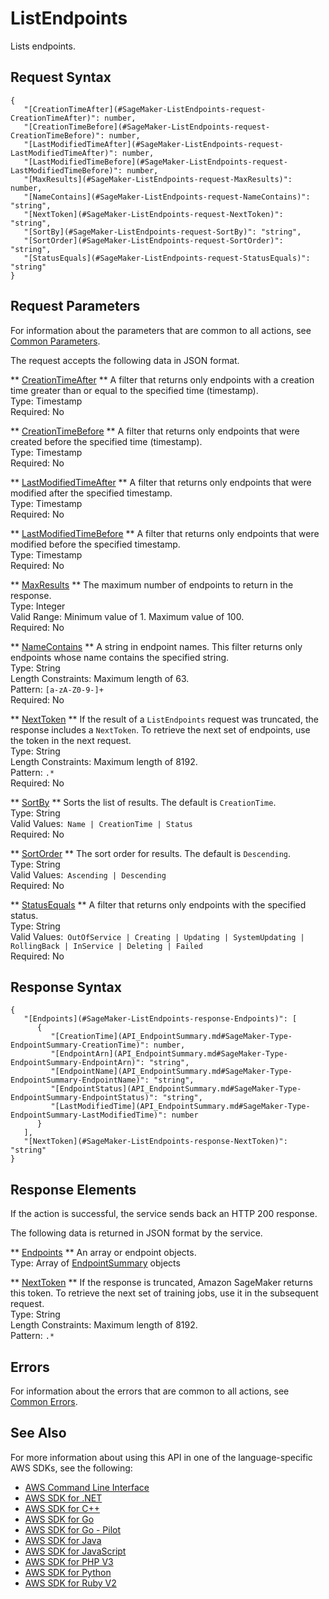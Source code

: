 # ListEndpoints<a name="API_ListEndpoints"></a>

Lists endpoints\.

## Request Syntax<a name="API_ListEndpoints_RequestSyntax"></a>

```
{
   "[CreationTimeAfter](#SageMaker-ListEndpoints-request-CreationTimeAfter)": number,
   "[CreationTimeBefore](#SageMaker-ListEndpoints-request-CreationTimeBefore)": number,
   "[LastModifiedTimeAfter](#SageMaker-ListEndpoints-request-LastModifiedTimeAfter)": number,
   "[LastModifiedTimeBefore](#SageMaker-ListEndpoints-request-LastModifiedTimeBefore)": number,
   "[MaxResults](#SageMaker-ListEndpoints-request-MaxResults)": number,
   "[NameContains](#SageMaker-ListEndpoints-request-NameContains)": "string",
   "[NextToken](#SageMaker-ListEndpoints-request-NextToken)": "string",
   "[SortBy](#SageMaker-ListEndpoints-request-SortBy)": "string",
   "[SortOrder](#SageMaker-ListEndpoints-request-SortOrder)": "string",
   "[StatusEquals](#SageMaker-ListEndpoints-request-StatusEquals)": "string"
}
```

## Request Parameters<a name="API_ListEndpoints_RequestParameters"></a>

For information about the parameters that are common to all actions, see [Common Parameters](CommonParameters.md)\.

The request accepts the following data in JSON format\.

 ** [CreationTimeAfter](#API_ListEndpoints_RequestSyntax) **   <a name="SageMaker-ListEndpoints-request-CreationTimeAfter"></a>
A filter that returns only endpoints with a creation time greater than or equal to the specified time \(timestamp\)\.  
Type: Timestamp  
Required: No

 ** [CreationTimeBefore](#API_ListEndpoints_RequestSyntax) **   <a name="SageMaker-ListEndpoints-request-CreationTimeBefore"></a>
A filter that returns only endpoints that were created before the specified time \(timestamp\)\.  
Type: Timestamp  
Required: No

 ** [LastModifiedTimeAfter](#API_ListEndpoints_RequestSyntax) **   <a name="SageMaker-ListEndpoints-request-LastModifiedTimeAfter"></a>
 A filter that returns only endpoints that were modified after the specified timestamp\.   
Type: Timestamp  
Required: No

 ** [LastModifiedTimeBefore](#API_ListEndpoints_RequestSyntax) **   <a name="SageMaker-ListEndpoints-request-LastModifiedTimeBefore"></a>
 A filter that returns only endpoints that were modified before the specified timestamp\.   
Type: Timestamp  
Required: No

 ** [MaxResults](#API_ListEndpoints_RequestSyntax) **   <a name="SageMaker-ListEndpoints-request-MaxResults"></a>
The maximum number of endpoints to return in the response\.  
Type: Integer  
Valid Range: Minimum value of 1\. Maximum value of 100\.  
Required: No

 ** [NameContains](#API_ListEndpoints_RequestSyntax) **   <a name="SageMaker-ListEndpoints-request-NameContains"></a>
A string in endpoint names\. This filter returns only endpoints whose name contains the specified string\.  
Type: String  
Length Constraints: Maximum length of 63\.  
Pattern: `[a-zA-Z0-9-]+`   
Required: No

 ** [NextToken](#API_ListEndpoints_RequestSyntax) **   <a name="SageMaker-ListEndpoints-request-NextToken"></a>
If the result of a `ListEndpoints` request was truncated, the response includes a `NextToken`\. To retrieve the next set of endpoints, use the token in the next request\.  
Type: String  
Length Constraints: Maximum length of 8192\.  
Pattern: `.*`   
Required: No

 ** [SortBy](#API_ListEndpoints_RequestSyntax) **   <a name="SageMaker-ListEndpoints-request-SortBy"></a>
Sorts the list of results\. The default is `CreationTime`\.  
Type: String  
Valid Values:` Name | CreationTime | Status`   
Required: No

 ** [SortOrder](#API_ListEndpoints_RequestSyntax) **   <a name="SageMaker-ListEndpoints-request-SortOrder"></a>
The sort order for results\. The default is `Descending`\.  
Type: String  
Valid Values:` Ascending | Descending`   
Required: No

 ** [StatusEquals](#API_ListEndpoints_RequestSyntax) **   <a name="SageMaker-ListEndpoints-request-StatusEquals"></a>
 A filter that returns only endpoints with the specified status\.  
Type: String  
Valid Values:` OutOfService | Creating | Updating | SystemUpdating | RollingBack | InService | Deleting | Failed`   
Required: No

## Response Syntax<a name="API_ListEndpoints_ResponseSyntax"></a>

```
{
   "[Endpoints](#SageMaker-ListEndpoints-response-Endpoints)": [ 
      { 
         "[CreationTime](API_EndpointSummary.md#SageMaker-Type-EndpointSummary-CreationTime)": number,
         "[EndpointArn](API_EndpointSummary.md#SageMaker-Type-EndpointSummary-EndpointArn)": "string",
         "[EndpointName](API_EndpointSummary.md#SageMaker-Type-EndpointSummary-EndpointName)": "string",
         "[EndpointStatus](API_EndpointSummary.md#SageMaker-Type-EndpointSummary-EndpointStatus)": "string",
         "[LastModifiedTime](API_EndpointSummary.md#SageMaker-Type-EndpointSummary-LastModifiedTime)": number
      }
   ],
   "[NextToken](#SageMaker-ListEndpoints-response-NextToken)": "string"
}
```

## Response Elements<a name="API_ListEndpoints_ResponseElements"></a>

If the action is successful, the service sends back an HTTP 200 response\.

The following data is returned in JSON format by the service\.

 ** [Endpoints](#API_ListEndpoints_ResponseSyntax) **   <a name="SageMaker-ListEndpoints-response-Endpoints"></a>
 An array or endpoint objects\.   
Type: Array of [EndpointSummary](API_EndpointSummary.md) objects

 ** [NextToken](#API_ListEndpoints_ResponseSyntax) **   <a name="SageMaker-ListEndpoints-response-NextToken"></a>
 If the response is truncated, Amazon SageMaker returns this token\. To retrieve the next set of training jobs, use it in the subsequent request\.   
Type: String  
Length Constraints: Maximum length of 8192\.  
Pattern: `.*` 

## Errors<a name="API_ListEndpoints_Errors"></a>

For information about the errors that are common to all actions, see [Common Errors](CommonErrors.md)\.

## See Also<a name="API_ListEndpoints_SeeAlso"></a>

For more information about using this API in one of the language\-specific AWS SDKs, see the following:
+  [AWS Command Line Interface](https://docs.aws.amazon.com/goto/aws-cli/sagemaker-2017-07-24/ListEndpoints) 
+  [AWS SDK for \.NET](https://docs.aws.amazon.com/goto/DotNetSDKV3/sagemaker-2017-07-24/ListEndpoints) 
+  [AWS SDK for C\+\+](https://docs.aws.amazon.com/goto/SdkForCpp/sagemaker-2017-07-24/ListEndpoints) 
+  [AWS SDK for Go](https://docs.aws.amazon.com/goto/SdkForGoV1/sagemaker-2017-07-24/ListEndpoints) 
+  [AWS SDK for Go \- Pilot](https://docs.aws.amazon.com/goto/SdkForGoPilot/sagemaker-2017-07-24/ListEndpoints) 
+  [AWS SDK for Java](https://docs.aws.amazon.com/goto/SdkForJava/sagemaker-2017-07-24/ListEndpoints) 
+  [AWS SDK for JavaScript](https://docs.aws.amazon.com/goto/AWSJavaScriptSDK/sagemaker-2017-07-24/ListEndpoints) 
+  [AWS SDK for PHP V3](https://docs.aws.amazon.com/goto/SdkForPHPV3/sagemaker-2017-07-24/ListEndpoints) 
+  [AWS SDK for Python](https://docs.aws.amazon.com/goto/boto3/sagemaker-2017-07-24/ListEndpoints) 
+  [AWS SDK for Ruby V2](https://docs.aws.amazon.com/goto/SdkForRubyV2/sagemaker-2017-07-24/ListEndpoints) 